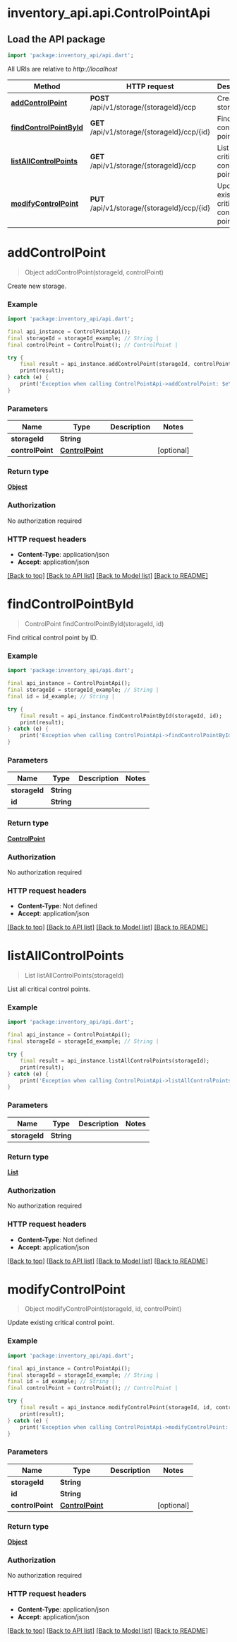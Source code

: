 # inventory_api.api.ControlPointApi

## Load the API package
```dart
import 'package:inventory_api/api.dart';
```

All URIs are relative to *http://localhost*

Method | HTTP request | Description
------------- | ------------- | -------------
[**addControlPoint**](ControlPointApi.md#addcontrolpoint) | **POST** /api/v1/storage/{storageId}/ccp | Create new storage.
[**findControlPointById**](ControlPointApi.md#findcontrolpointbyid) | **GET** /api/v1/storage/{storageId}/ccp/{id} | Find critical control point by ID.
[**listAllControlPoints**](ControlPointApi.md#listallcontrolpoints) | **GET** /api/v1/storage/{storageId}/ccp | List all critical control points.
[**modifyControlPoint**](ControlPointApi.md#modifycontrolpoint) | **PUT** /api/v1/storage/{storageId}/ccp/{id} | Update existing critical control point.


# **addControlPoint**
> Object addControlPoint(storageId, controlPoint)

Create new storage.

### Example
```dart
import 'package:inventory_api/api.dart';

final api_instance = ControlPointApi();
final storageId = storageId_example; // String | 
final controlPoint = ControlPoint(); // ControlPoint | 

try {
    final result = api_instance.addControlPoint(storageId, controlPoint);
    print(result);
} catch (e) {
    print('Exception when calling ControlPointApi->addControlPoint: $e\n');
}
```

### Parameters

Name | Type | Description  | Notes
------------- | ------------- | ------------- | -------------
 **storageId** | **String**|  | 
 **controlPoint** | [**ControlPoint**](ControlPoint.md)|  | [optional] 

### Return type

[**Object**](Object.md)

### Authorization

No authorization required

### HTTP request headers

 - **Content-Type**: application/json
 - **Accept**: application/json

[[Back to top]](#) [[Back to API list]](../README.md#documentation-for-api-endpoints) [[Back to Model list]](../README.md#documentation-for-models) [[Back to README]](../README.md)

# **findControlPointById**
> ControlPoint findControlPointById(storageId, id)

Find critical control point by ID.

### Example
```dart
import 'package:inventory_api/api.dart';

final api_instance = ControlPointApi();
final storageId = storageId_example; // String | 
final id = id_example; // String | 

try {
    final result = api_instance.findControlPointById(storageId, id);
    print(result);
} catch (e) {
    print('Exception when calling ControlPointApi->findControlPointById: $e\n');
}
```

### Parameters

Name | Type | Description  | Notes
------------- | ------------- | ------------- | -------------
 **storageId** | **String**|  | 
 **id** | **String**|  | 

### Return type

[**ControlPoint**](ControlPoint.md)

### Authorization

No authorization required

### HTTP request headers

 - **Content-Type**: Not defined
 - **Accept**: application/json

[[Back to top]](#) [[Back to API list]](../README.md#documentation-for-api-endpoints) [[Back to Model list]](../README.md#documentation-for-models) [[Back to README]](../README.md)

# **listAllControlPoints**
> List<ControlPoint> listAllControlPoints(storageId)

List all critical control points.

### Example
```dart
import 'package:inventory_api/api.dart';

final api_instance = ControlPointApi();
final storageId = storageId_example; // String | 

try {
    final result = api_instance.listAllControlPoints(storageId);
    print(result);
} catch (e) {
    print('Exception when calling ControlPointApi->listAllControlPoints: $e\n');
}
```

### Parameters

Name | Type | Description  | Notes
------------- | ------------- | ------------- | -------------
 **storageId** | **String**|  | 

### Return type

[**List<ControlPoint>**](ControlPoint.md)

### Authorization

No authorization required

### HTTP request headers

 - **Content-Type**: Not defined
 - **Accept**: application/json

[[Back to top]](#) [[Back to API list]](../README.md#documentation-for-api-endpoints) [[Back to Model list]](../README.md#documentation-for-models) [[Back to README]](../README.md)

# **modifyControlPoint**
> Object modifyControlPoint(storageId, id, controlPoint)

Update existing critical control point.

### Example
```dart
import 'package:inventory_api/api.dart';

final api_instance = ControlPointApi();
final storageId = storageId_example; // String | 
final id = id_example; // String | 
final controlPoint = ControlPoint(); // ControlPoint | 

try {
    final result = api_instance.modifyControlPoint(storageId, id, controlPoint);
    print(result);
} catch (e) {
    print('Exception when calling ControlPointApi->modifyControlPoint: $e\n');
}
```

### Parameters

Name | Type | Description  | Notes
------------- | ------------- | ------------- | -------------
 **storageId** | **String**|  | 
 **id** | **String**|  | 
 **controlPoint** | [**ControlPoint**](ControlPoint.md)|  | [optional] 

### Return type

[**Object**](Object.md)

### Authorization

No authorization required

### HTTP request headers

 - **Content-Type**: application/json
 - **Accept**: application/json

[[Back to top]](#) [[Back to API list]](../README.md#documentation-for-api-endpoints) [[Back to Model list]](../README.md#documentation-for-models) [[Back to README]](../README.md)

